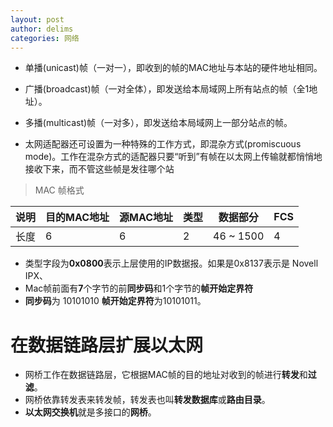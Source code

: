 ```yaml
---
layout: post
author: delims
categories: 网络
---
```



- 单播(unicast)帧（一对一），即收到的帧的MAC地址与本站的硬件地址相同。
- 广播(broadcast)帧（一对全体），即发送给本局域网上所有站点的帧（全1地址）。
- 多播(multicast)帧（一对多），即发送给本局域网上一部分站点的帧。

- 太网适配器还可设置为一种特殊的工作方式，即混杂方式(promiscuous mode)。工作在混杂方式的适配器只要“听到”有帧在以太网上传输就都悄悄地接收下来，而不管这些帧是发往哪个站 

> MAC 帧格式

| 说明 | 目的MAC地址 | 源MAC地址 | 类型 | 数据部分 | FCS |
| ---- | ---- | ---- | ---- | ---- | ---- |
| 长度 | 6 | 6 | 2 | 46 ~ 1500 | 4 |

- 类型字段为**0x0800**表示上层使用的IP数据报。如果是0x8137表示是 Novell IPX、
- Mac帧前面有**7**个字节的前**同步码**和1个字节的**帧开始定界符**
- **同步码**为 10101010 **帧开始定界符**为10101011。

# 在数据链路层扩展以太网

- 网桥工作在数据链路层，它根据MAC帧的目的地址对收到的帧进行**转发**和**过滤**。
- 网桥依靠转发表来转发帧，转发表也叫**转发数据库**或**路由目录**。
- **以太网交换机**就是多接口的**网桥**。

